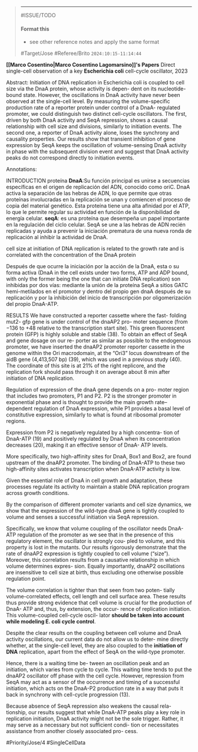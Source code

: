 
> ***
> #ISSUE/TODO
> 
> #### Format this
> - see other reference notes and apply the same format
> 
> #Target/Jose #Referee/Brito
> `2024:10:15-11:14:44`

 **[[Marco Cosentino|Marco Cosentino Lagomarsino]]'s Papers**
 Direct single-cell observation of a key **Escherichia coli** cell-cycle oscillator, 2023
 
 Abstract: Initiation of DNA replication in Escherichia coli is coupled to cell size via the DnaA protein, whose activity is depen-
dent on its nucleotide-bound state. However, the oscillations in DnaA activity have never been observed at the
single-cell level. By measuring the volume-specific production rate of a reporter protein under control of a DnaA-
regulated promoter, we could distinguish two distinct cell-cycle oscillators. The first, driven by both DnaA activity
and SeqA repression, shows a causal relationship with cell size and divisions, similarly to initiation events. The
second one, a reporter of DnaA activity alone, loses the synchrony and causality properties. Our results show that
transient inhibition of gene expression by SeqA keeps the oscillation of volume-sensing DnaA activity in phase
with the subsequent division event and suggest that DnaA activity peaks do not correspond directly to initiation
events.

 Annotations:

 INTRODUCTION
 proteína **DnaA**:Su función principal es unirse a secuencias específicas en el origen de replicación del ADN, conocido como oriC. DnaA activa la separación de las hebras de ADN, lo que permite que otras proteínas involucradas en la replicación se unan y comiencen el proceso de copia del material genético. Esta proteína tiene una alta afinidad por el ATP, lo que le permite regular su actividad en función de la disponibilidad de energía celular. 
**seqA**: es una proteína que desempeña un papel importante en la regulación del ciclo celular. SeqA se une a las hebras de ADN recién replicadas y ayuda a prevenir la iniciación prematura de una nueva ronda de replicación al inhibir la actividad de DnaA.

 cell size at initiation of DNA replication is related to the growth rate and is correlated with the concentration of the DnaA protein

 Después de que ocurre la iniciación por la acción de la DnaA, esta o su forma activa (DnaA in the cell exists under two forms, ATP and ADP
bound, with only the former being the one that can initiate DNA replication) son inhibidas por dos vías: mediante la unión de la proteína SeqA a sitios GATC hemi-metilados en el promotor y dentro del propio gen dnaA después de su replicación y por la inhibición del inicio de transcripción por oligomerización del propio DnaA-ATP.

 RESULTS
 We have constructed a reporter cassette where
the fast- folding mut2- gfp gene is under control of the dnaAP2 pro-
moter sequence (from −136 to +48 relative to the transcription start
site). This green fluorescent protein (GFP) is highly soluble and
stable (38). To obtain an effect of SeqA and gene dosage on our re-
porter as similar as possible to the endogenous promoter, we have
inserted the dnaAP2 promoter reporter cassette in the genome
within the Ori macrodomain, at the “Ori3” locus downstream of the
aidB gene (4,413,507 bp) (39), which was used in a previous study
(40). The coordinate of this site is at 21% of the right replicore, and
the replication fork should pass through it on average about 8 min
after initiation of DNA replication.

 Regulation of expression of the dnaA gene depends on a pro-
moter region that includes two promoters, P1 and P2. P2 is the stronger
promoter in exponential phase and is thought to provide the main
growth rate–dependent regulation of DnaA expression, while P1
provides a basal level of constitutive expression, similarly to what is
found at ribosomal promoter regions.

 Expression from P2 is negatively regulated by a high concentra-
tion of DnaA-ATP (19) and positively regulated by DnaA when its
concentration decreases (20), making it an effective sensor of DnaA-
ATP levels.

 More specifically, two high-affinity sites for DnaA, Box1
and Box2, are found upstream of the dnaAP2 promoter. The binding
of DnaA-ATP to these two high-affinity sites activates transcription
when DnaA-ATP activity is low.

 Given the essential role of DnaA in cell growth and adaptation, these
processes regulate its activity to maintain a stable DNA replication
program across growth conditions.

 By the comparison of different promoter variants and cell
size dynamics, we show that the expression of the wild-type dnaA
gene is tightly coupled to volume and senses a successful initiation
via SeqA repression.

 Specifically, we know that volume coupling of the oscillator
needs DnaA- ATP regulation of the promoter as we see that in the
presence of this regulatory element, the oscillator is strongly cou-
pled to volume, and this property is lost in the mutants. Our results
rigorously demonstrate that the rate of dnaAP2 expression is tightly
coupled to cell volume (“size”). Moreover, this correlation results
from a causative relationship in which volume determines expres-
sion. Equally importantly, dnaAP2 oscillations are insensitive to cell
size at birth, thus excluding one otherwise possible regulation point.

 The volume correlation is tighter than that seen from two poten-
tially volume-correlated effects, cell length and cell surface area.
These results thus provide strong evidence that cell volume is crucial
for the production of DnaA- ATP and, thus, by extension, the occur-
rence of replication initiation. This volume-coupled cell-cycle oscil-
lator **should be taken into account while modeling E. coli cycle
control**.

 Despite the clear results on the coupling between cell volume and
DnaA activity oscillations, our current data do not allow us to deter-
mine directly whether, at the single-cell level, they are also coupled
to the **initiation of DNA** replication, apart from the effect of SeqA on
the wild-type promoter.

 Hence, there is a waiting time be-
tween an oscillation peak and an initiation, which varies from cycle
to cycle. This waiting time tends to put the dnaAP2 oscillator off
phase with the cell cycle. However, repression from SeqA may act as
a sensor of the occurrence and timing of a successful initiation,
which acts on the DnaA-P2 production rate in a way that puts it
back in synchrony with cell-cycle progression (13).

 Because absence of SeqA repression also weakens the causal rela-
tionship, our results suggest that while DnaA-ATP peaks play a key
role in replication initiation, DnaA activity might not be the sole
trigger. Rather, it may serve as a necessary but not sufficient condi-
tion or necessitates assistance from another closely associated pro-
cess.

#Priority/Jose/4 
#SingleCellData

